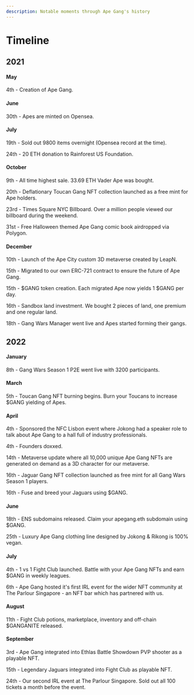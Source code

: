 ```yaml
---
description: Notable moments through Ape Gang's history
---
```


# Timeline

## 2021

#### May

4th - Creation of Ape Gang.

#### June

30th - Apes are minted on Opensea.

#### July

19th - Sold out 9800 items overnight (Opensea record at the time).

24th - 20 ETH donation to Rainforest US Foundation.

#### October

9th - All time highest sale. 33.69 ETH Vader Ape was bought.

20th - Deflationary Toucan Gang NFT collection launched as a free mint for Ape holders.

23rd - Times Square NYC Billboard. Over a million people viewed our billboard during the weekend.

31st - Free Halloween themed Ape Gang comic book airdropped via Polygon.

#### December

10th - Launch of the Ape City custom 3D metaverse created by LeapN.

15th - Migrated to our own ERC-721 contract to ensure the future of Ape Gang.

15th - $GANG token creation. Each migrated Ape now yields 1 $GANG per day.

16th - Sandbox land investment. We bought 2 pieces of land, one premium and one regular land.

18th - Gang Wars Manager went live and Apes started forming their gangs.

## 2022

#### January

8th - Gang Wars Season 1 P2E went live with 3200 participants.

#### March

5th - Toucan Gang NFT burning begins. Burn your Toucans to increase $GANG yielding of Apes.

#### April

4th - Sponsored the NFC Lisbon event where Jokong had a speaker role to talk about Ape Gang to a hall full of industry professionals.

4th - Founders doxxed.

14th - Metaverse update where all 10,000 unique Ape Gang NFTs are generated on demand as a 3D character for our metaverse.

16th - Jaguar Gang NFT collection launched as free mint for all Gang Wars Season 1 players.

16th - Fuse and breed your Jaguars using $GANG.

#### June

18th - ENS subdomains released. Claim your apegang.eth subdomain using $GANG.

25th - Luxury Ape Gang clothing line designed by Jokong & Rikong is 100% vegan.

#### July

4th - 1 vs 1 Fight Club launched. Battle with your Ape Gang NFTs and earn $GANG in weekly leagues.

6th - Ape Gang hosted it's first IRL event for the wider NFT community at The Parlour Singapore - an NFT bar which has partnered with us.

#### August

11th - Fight Club potions, marketplace, inventory and off-chain $GANGANITE released.

#### September

3rd - Ape Gang integrated into Ethlas Battle Showdown PVP shooter as a playable NFT.

15th - Legendary Jaguars integrated into Fight Club as playable NFT.

24th - Our second IRL event at The Parlour Singapore. Sold out all 100 tickets a month before the event.
